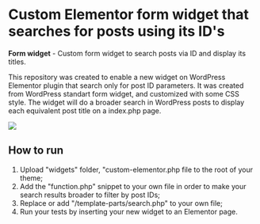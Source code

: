 # Custom Elementor form widget that searches for posts using its ID's

**Form widget** - Custom form widget to search posts via ID and display its titles.

This repository was created to enable a new widget on WordPress Elementor plugin that search only for post ID parameters.
It was created from WordPress standart form widget, and customized with some CSS style. The widget will do a broader search in WordPress posts to display each equivalent post title on a index.php page. 

<img src = "https://drive.google.com/uc?id=1yNeMuoEuo1VvWo9L5VGokyoRmk8waiFn/"></img>


## How to run

1. Upload "widgets" folder, "custom-elementor.php file to the root of your theme;
2. Add the "function.php" snippet to your own file in order to make your search results broader to filter by post IDs;
3. Replace or add "/template-parts/search.php" to your own file;
4. Run your tests by inserting your new widget to an Elementor page.
